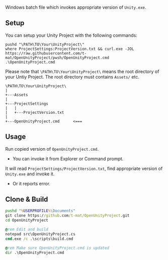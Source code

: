 ﻿Windows batch file which invokes appropriate version of `Unity.exe`.


Setup
-----

You can setup your Unity Project with the following commands:

```
pushd "\PATH\TO\Your\UnityProject\"
where ProjectSettings:ProjectVersion.txt && curl.exe -JOL https://raw.githubusercontent.com/t-mat/OpenUnityProject/pwsh/OpenUnityProject.cmd
.\OpenUnityProject.cmd
```

Please note that `\PATH\TO\Your\UnityProject\` means the root directory of your Untiy Project.
The root directory must contains `Assets/` etc.

```
\PATH\TO\Your\UnityProject\
|
+---Assets
|
+---ProjectSettings
|   |
|   +---ProjectVersion.txt
|
+---OpenUnityProject.cmd      <===
```


Usage
-----

Run copied version of `OpenUnityProject.cmd`.
  - You can invoke it from Explorer or Command prompt.

It will read `ProjectSettings/ProjectVersion.txt`, find appropriate version of `Unity.exe` and invoke it.
  - Or it reports error.


Clone & Build
-------------

```bat
pushd "%USERPROFILE%\Documents"
git clone https://github.com/t-mat/OpenUnityProject.git
cd OpenUnityProject

@rem Edit and build
notepad src\OpenUnityProject.cs
cmd.exe /c .\scripts\build.cmd

@rem Make sure OpenUnityProject.cmd is updated
dir .\OpenUnityProject.cmd
```
